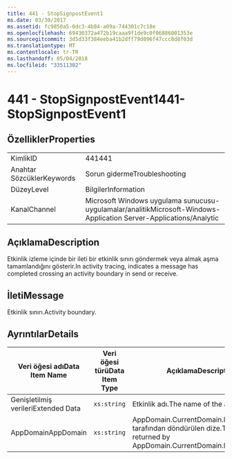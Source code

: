 ```yaml
---
title: 441 - StopSignpostEvent1
ms.date: 03/30/2017
ms.assetid: fc9850a5-0dc3-4b84-a09a-744301c7c18e
ms.openlocfilehash: 69430372a472b19caaa9f1de9c0f06886001353e
ms.sourcegitcommit: 3d5d33f384eeba41b2dff79d096f47ccc8d8f03d
ms.translationtype: MT
ms.contentlocale: tr-TR
ms.lasthandoff: 05/04/2018
ms.locfileid: "33511302"
---
```

# <a name="441--stopsignpostevent1"></a><span data-ttu-id="8bce0-102">441 - StopSignpostEvent1</span><span class="sxs-lookup"><span data-stu-id="8bce0-102">441- StopSignpostEvent1</span></span>
## <a name="properties"></a><span data-ttu-id="8bce0-103">Özellikler</span><span class="sxs-lookup"><span data-stu-id="8bce0-103">Properties</span></span>  
  
|||  
|-|-|  
|<span data-ttu-id="8bce0-104">Kimlik</span><span class="sxs-lookup"><span data-stu-id="8bce0-104">ID</span></span>|<span data-ttu-id="8bce0-105">441</span><span class="sxs-lookup"><span data-stu-id="8bce0-105">441</span></span>|  
|<span data-ttu-id="8bce0-106">Anahtar Sözcükler</span><span class="sxs-lookup"><span data-stu-id="8bce0-106">Keywords</span></span>|<span data-ttu-id="8bce0-107">Sorun giderme</span><span class="sxs-lookup"><span data-stu-id="8bce0-107">Troubleshooting</span></span>|  
|<span data-ttu-id="8bce0-108">Düzey</span><span class="sxs-lookup"><span data-stu-id="8bce0-108">Level</span></span>|<span data-ttu-id="8bce0-109">Bilgiler</span><span class="sxs-lookup"><span data-stu-id="8bce0-109">Information</span></span>|  
|<span data-ttu-id="8bce0-110">Kanal</span><span class="sxs-lookup"><span data-stu-id="8bce0-110">Channel</span></span>|<span data-ttu-id="8bce0-111">Microsoft Windows uygulama sunucusu-uygulamalar/analitik</span><span class="sxs-lookup"><span data-stu-id="8bce0-111">Microsoft-Windows-Application Server-Applications/Analytic</span></span>|  
  
## <a name="description"></a><span data-ttu-id="8bce0-112">Açıklama</span><span class="sxs-lookup"><span data-stu-id="8bce0-112">Description</span></span>  
 <span data-ttu-id="8bce0-113">Etkinlik izleme içinde bir ileti bir etkinlik sınırı göndermek veya almak aşma tamamlandığını gösterir.</span><span class="sxs-lookup"><span data-stu-id="8bce0-113">In activity tracing, indicates a message has completed crossing an activity boundary in send or receive.</span></span>  
  
## <a name="message"></a><span data-ttu-id="8bce0-114">İleti</span><span class="sxs-lookup"><span data-stu-id="8bce0-114">Message</span></span>  
 <span data-ttu-id="8bce0-115">Etkinlik sınırı.</span><span class="sxs-lookup"><span data-stu-id="8bce0-115">Activity boundary.</span></span>  
  
## <a name="details"></a><span data-ttu-id="8bce0-116">Ayrıntılar</span><span class="sxs-lookup"><span data-stu-id="8bce0-116">Details</span></span>  
  
|<span data-ttu-id="8bce0-117">Veri öğesi adı</span><span class="sxs-lookup"><span data-stu-id="8bce0-117">Data Item Name</span></span>|<span data-ttu-id="8bce0-118">Veri öğesi türü</span><span class="sxs-lookup"><span data-stu-id="8bce0-118">Data Item Type</span></span>|<span data-ttu-id="8bce0-119">Açıklama</span><span class="sxs-lookup"><span data-stu-id="8bce0-119">Description</span></span>|  
|--------------------|--------------------|-----------------|  
|<span data-ttu-id="8bce0-120">Genişletilmiş verileri</span><span class="sxs-lookup"><span data-stu-id="8bce0-120">Extended Data</span></span>|`xs:string`|<span data-ttu-id="8bce0-121">Etkinlik adı.</span><span class="sxs-lookup"><span data-stu-id="8bce0-121">The name of the activity.</span></span>|  
|<span data-ttu-id="8bce0-122">AppDomain</span><span class="sxs-lookup"><span data-stu-id="8bce0-122">AppDomain</span></span>|`xs:string`|<span data-ttu-id="8bce0-123">AppDomain.CurrentDomain.FriendlyName tarafından döndürülen dize.</span><span class="sxs-lookup"><span data-stu-id="8bce0-123">The string returned by AppDomain.CurrentDomain.FriendlyName.</span></span>|
